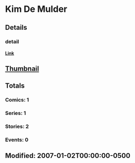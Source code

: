 # Kim De Mulder 
## Details
### detail
#### [Link](http://marvel.com/comics/creators/6603/kim_de_mulder?utm_campaign=apiRef&utm_source=225578a89fc76f3d20fbffda5d17a88d)
## [Thumbnail](http://i.annihil.us/u/prod/marvel/i/mg/b/40/image_not_available.jpg)
## Totals
### Comics: 1
### Series: 1
### Stories: 2
### Events: 0
## Modified: 2007-01-02T00:00:00-0500